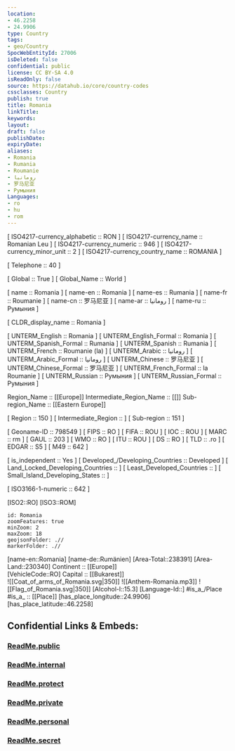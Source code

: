 ```yaml
---
location:
- 46.2258
- 24.9906
type: Country
tags:
- geo/Country
SpocWebEntityId: 27006
isDeleted: false
confidential: public
license: CC BY-SA 4.0
isReadOnly: false
source: https://datahub.io/core/country-codes
cssclasses: Country
publish: true
title: Romania
linkTitle: 
keywords: 
layout: 
draft: false
publishDate: 
expiryDate: 
aliases:
- Romania
- Rumania
- Roumanie
- رومانيا
- 罗马尼亚
- Румыния
Languages:
- ro
- hu
- rom
---
```



[	ISO4217-currency_alphabetic	 :: RON ] 
[	ISO4217-currency_name	 :: Romanian Leu ] 
[	ISO4217-currency_numeric	 :: 946 ] 
[	ISO4217-currency_minor_unit	 :: 2 ] 
[	ISO4217-currency_country_name	 :: ROMANIA ] 

[	Telephone	 :: 40 ] 

[	Global	 :: True ] 
[	Global_Name	 :: World ] 

[	name	 :: Romania ] 
[	name-en	 :: Romania ] 
[	name-es	 :: Rumania ] 
[	name-fr	 :: Roumanie ] 
[	name-cn	 :: 罗马尼亚 ] 
[	name-ar	 :: رومانيا ] 
[	name-ru	 :: Румыния ] 

[	CLDR_display_name	 :: Romania ] 

[	UNTERM_English	 :: Romania ] 
[	UNTERM_English_Formal	 :: Romania ] 
[	UNTERM_Spanish_Formal	 :: Rumania ] 
[	UNTERM_Spanish	 :: Rumania ] 
[	UNTERM_French	 :: Roumanie (la) ] 
[	UNTERM_Arabic	 :: رومانيا ] 
[	UNTERM_Arabic_Formal	 :: رومانيا ] 
[	UNTERM_Chinese	 :: 罗马尼亚 ] 
[	UNTERM_Chinese_Formal	 :: 罗马尼亚 ] 
[	UNTERM_French_Formal	 :: la Roumanie ] 
[	UNTERM_Russian	 :: Румыния ] 
[	UNTERM_Russian_Formal	 :: Румыния ] 

Region_Name ::  [[Europe]] 
Intermediate_Region_Name ::  [[]] 
Sub-region_Name ::  [[Eastern Europe]] 

[	Region	 :: 150 ] 
[	Intermediate_Region	 ::  ] 
[	Sub-region	 :: 151 ] 

[	Geoname-ID	 :: 798549 ] 
[	FIPS	 :: RO ] 
[	FIFA	 :: ROU ] 
[	IOC	 :: ROU ] 
[	MARC	 :: rm ] 
[	GAUL	 :: 203 ] 
[	WMO	 :: RO ] 
[	ITU	 :: ROU ] 
[	DS	 :: RO ] 
[	TLD	 :: .ro ] 
[	EDGAR	 :: S5 ] 
[	M49	 :: 642 ] 

[	is_independent	 :: Yes ] 
[	Developed_/Developing_Countries	 :: Developed ] 
[	Land_Locked_Developing_Countries	 ::  ] 
[	Least_Developed_Countries	 ::  ] 
[	Small_Island_Developing_States	 ::  ] 

[	ISO3166-1-numeric	 :: 642 ] 



[ISO2::RO] 
[ISO3::ROM] 

```leaflet
id: Romania
zoomFeatures: true 
minZoom: 2 
maxZoom: 18
geojsonFolder: .//
markerFolder: .//
```

[name-en::Romania] 
[name-de::Rumänien] 
[Area-Total::238391] 
[Area-Land::230340] 
Continent :: [[Europe]]  
[VehicleCode::RO] 
Capital :: [[Bukarest]]  
![[Coat_of_arms_of_Romania.svg|350]] 
![[Anthem-Romania.mp3]] 
![[Flag_of_Romania.svg|350]] 
[Alcohol-l::15.3] 
[Language-Id::] 
#is_a_/Place  
#is_a_ :: [[Place]] 
[has_place_longitude::24.9906] 
[has_place_latitude::46.2258] 


## Confidential Links & Embeds: 

### [ReadMe.public](/_public/\Earth\Continent\Europe\Europe~East\RomaniaReadMe.public.md) 

### [ReadMe.internal](/_internal/\Earth\Continent\Europe\Europe~East\RomaniaReadMe.internal.md) 

### [ReadMe.protect](/_protect/\Earth\Continent\Europe\Europe~East\RomaniaReadMe.protect.md) 

### [ReadMe.private](/_private/\Earth\Continent\Europe\Europe~East\RomaniaReadMe.private.md) 

### [ReadMe.personal](/_personal/\Earth\Continent\Europe\Europe~East\RomaniaReadMe.personal.md) 

### [ReadMe.secret](/_secret/\Earth\Continent\Europe\Europe~East\RomaniaReadMe.secret.md)

